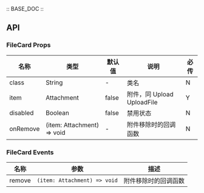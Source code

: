 :: BASE_DOC ::

## API

### FileCard Props

名称 | 类型 | 默认值 | 说明 | 必传
-- | -- | -- | -- | --
class | String | - | 类名 | N
item | Attachment | false | 附件，同 Upload UploadFile | Y
disabled | Boolean | false | 禁用状态 | N
onRemove | (item: Attachment) => void | - | 附件移除时的回调函数 | N


### FileCard Events

名称 | 参数 | 描述
-- | -- | --
remove | `(item: Attachment) => void` | 附件移除时的回调函数